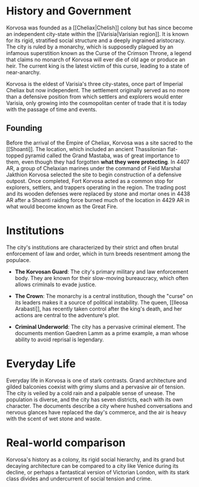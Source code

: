 # History and Government
Korvosa was founded as a [[Cheliax|Chelish]] colony but has since become an independent city-state within the [[Varisia|Varisian region]]. It is known for its rigid, stratified social structure and a deeply ingrained aristocracy. The city is ruled by a monarchy, which is supposedly plagued by an infamous superstition known as the Curse of the Crimson Throne, a legend that claims no monarch of Korvosa will ever die of old age or produce an heir. The current king is the latest victim of this curse, leading to a state of near-anarchy.

Korvosa is the eldest of Varisia's three city-states, once part of Imperial Cheliax but now independent. The settlement originally served as no more than a defensive position from which settlers and explorers would enter Varisia, only growing into the cosmopolitan center of trade that it is today with the passage of time and events.
## Founding
Before the arrival of the Empire of Cheliax, Korvosa was a site sacred to the [[Shoanti]]. The location, which included an ancient Thassilonian flat-topped pyramid called the Grand Mastaba, was of great importance to them, even though they had forgotten **what they were protecting**. In 4407 AR, a group of Chelaxian marines under the command of Field Marshal Jakthion Korvosa selected the site to begin construction of a defensive outpost. Once completed, Fort Korvosa acted as a common stop for explorers, settlers, and trappers operating in the region. The trading post and its wooden defenses were replaced by stone and mortar ones in 4438 AR after a Shoanti raiding force burned much of the location in 4429 AR in what would become known as the Great Fire.
# Institutions
The city's institutions are characterized by their strict and often brutal enforcement of law and order, which in turn breeds resentment among the populace.

- **The Korvosan Guard**: The city's primary military and law enforcement body. They are known for their slow-moving bureaucracy, which often allows criminals to evade justice.

- **The Crown**: The monarchy is a central institution, though the "curse" on its leaders makes it a source of political instability. The queen, [[Ileosa Arabasti]], has recently taken control after the king's death, and her actions are central to the adventure's plot.

- **Criminal Underworld**: The city has a pervasive criminal element. The documents mention Gaedren Lamm as a prime example, a man whose ability to avoid reprisal is legendary.

# Everyday Life
Everyday life in Korvosa is one of stark contrasts. Grand architecture and gilded balconies coexist with grimy slums and a pervasive air of tension. The city is veiled by a cold rain and a palpable sense of unease. The population is diverse, and the city has seven districts, each with its own character. The documents describe a city where hushed conversations and nervous glances have replaced the day's commerce, and the air is heavy with the scent of wet stone and waste.

# Real-world comparison
Korvosa's history as a colony, its rigid social hierarchy, and its grand but decaying architecture can be compared to a city like Venice during its decline, or perhaps a fantastical version of Victorian London, with its stark class divides and undercurrent of social tension and crime.